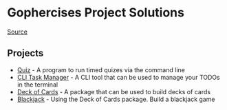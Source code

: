 # Gophercises Project Solutions

[Source](https://gophercises.com/exercises)

## Projects
- [Quiz](https://github.com/o-ifeanyi/gophercises/tree/master/go-quiz) - A program to run timed quizes via the command line
- [CLI Task Manager](https://github.com/o-ifeanyi/gophercises/tree/master/go-cli-task-mgr) - A CLI tool that can be used to manage your TODOs in the terminal
- [Deck of Cards](https://github.com/o-ifeanyi/gophercises/tree/master/go-card-deck) - A package that can be used to build decks of cards
- [Blackjack](https://github.com/o-ifeanyi/gophercises/tree/master/go-blackjack) - Using the Deck of Cards package. Build a blackjack game